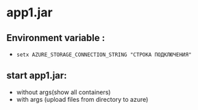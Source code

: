 # app1.jar
## Environment variable : 
* `setx AZURE_STORAGE_CONNECTION_STRING "СТРОКА ПОДКЛЮЧЕНИЯ"`
## start app1.jar:
* without args(show all containers)
* with args <path to directory> (upload files from directory to azure)
